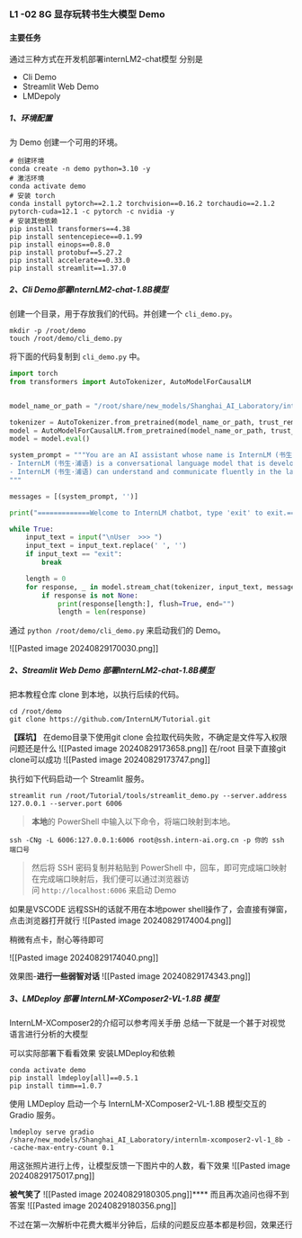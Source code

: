 ### L1 -02  8G 显存玩转书生大模型 Demo
#### 主要任务
通过三种方式在开发机部署internLM2-chat模型
分别是
- Cli Demo
- Streamlit Web Demo
- LMDepoly 

##### 1、环境配置

为 Demo 创建一个可用的环境。

```shell
# 创建环境
conda create -n demo python=3.10 -y
# 激活环境
conda activate demo
# 安装 torch
conda install pytorch==2.1.2 torchvision==0.16.2 torchaudio==2.1.2 pytorch-cuda=12.1 -c pytorch -c nvidia -y
# 安装其他依赖
pip install transformers==4.38
pip install sentencepiece==0.1.99
pip install einops==0.8.0
pip install protobuf==5.27.2
pip install accelerate==0.33.0
pip install streamlit==1.37.0
```

##### 2、Cli Demo部署InternLM2-chat-1.8B模型
创建一个目录，用于存放我们的代码。并创建一个 `cli_demo.py`。

```shell
mkdir -p /root/demo
touch /root/demo/cli_demo.py
```

将下面的代码复制到 `cli_demo.py` 中。

```python
import torch
from transformers import AutoTokenizer, AutoModelForCausalLM


model_name_or_path = "/root/share/new_models/Shanghai_AI_Laboratory/internlm2-chat-1_8b"

tokenizer = AutoTokenizer.from_pretrained(model_name_or_path, trust_remote_code=True, device_map='cuda:0')
model = AutoModelForCausalLM.from_pretrained(model_name_or_path, trust_remote_code=True, torch_dtype=torch.bfloat16, device_map='cuda:0')
model = model.eval()

system_prompt = """You are an AI assistant whose name is InternLM (书生·浦语).
- InternLM (书生·浦语) is a conversational language model that is developed by Shanghai AI Laboratory (上海人工智能实验室). It is designed to be helpful, honest, and harmless.
- InternLM (书生·浦语) can understand and communicate fluently in the language chosen by the user such as English and 中文.
"""

messages = [(system_prompt, '')]

print("=============Welcome to InternLM chatbot, type 'exit' to exit.=============")

while True:
    input_text = input("\nUser  >>> ")
    input_text = input_text.replace(' ', '')
    if input_text == "exit":
        break

    length = 0
    for response, _ in model.stream_chat(tokenizer, input_text, messages):
        if response is not None:
            print(response[length:], flush=True, end="")
            length = len(response)
```

通过 `python /root/demo/cli_demo.py` 来启动我们的 Demo。

![[Pasted image 20240829170030.png]]

##### 2、Streamlit Web Demo 部署InternLM2-chat-1.8B模型
把本教程仓库 clone 到本地，以执行后续的代码。

```shell
cd /root/demo  
git clone https://github.com/InternLM/Tutorial.git
```
**【踩坑】**
在demo目录下使用git clone 会拉取代码失败，不确定是文件写入权限问题还是什么
![[Pasted image 20240829173658.png]]
在/root 目录下直接git clone可以成功
![[Pasted image 20240829173747.png]]


执行如下代码启动一个 Streamlit 服务。

```shell
streamlit run /root/Tutorial/tools/streamlit_demo.py --server.address 127.0.0.1 --server.port 6006
```

>  **本地**的 PowerShell 中输入以下命令，将端口映射到本地。 
```shell
ssh -CNg -L 6006:127.0.0.1:6006 root@ssh.intern-ai.org.cn -p 你的 ssh 端口号
```
> 然后将 SSH 密码复制并粘贴到 PowerShell 中，回车，即可完成端口映射
   在完成端口映射后，我们便可以通过浏览器访问 `http://localhost:6006` 来启动 Demo

如果是VSCODE 远程SSH的话就不用在本地power shell操作了，会直接有弹窗，点击浏览器打开就行
![[Pasted image 20240829174004.png]]

稍微有点卡，耐心等待即可

![[Pasted image 20240829174040.png]]

效果图-**进行一些弱智对话**
![[Pasted image 20240829174343.png]]


##### 3、LMDeploy 部署 InternLM-XComposer2-VL-1.8B 模型
InternLM-XComposer2的介绍可以参考闯关手册
总结一下就是一个甚于对视觉语言进行分析的大模型

可以实际部署下看看效果
安装LMDeploy和依赖
```
conda activate demo
pip install lmdeploy[all]==0.5.1
pip install timm==1.0.7
```

使用 LMDeploy 启动一个与 InternLM-XComposer2-VL-1.8B 模型交互的 Gradio 服务。

```
lmdeploy serve gradio /share/new_models/Shanghai_AI_Laboratory/internlm-xcomposer2-vl-1_8b --cache-max-entry-count 0.1
```

用这张照片进行上传，让模型反馈一下图片中的人数，看下效果
![[Pasted image 20240829175017.png]]


**被气笑了**
![[Pasted image 20240829180305.png]]****
而且再次追问也得不到答案
![[Pasted image 20240829180356.png]]

不过在第一次解析中花费大概半分钟后，后续的问题反应基本都是秒回，效果还行
